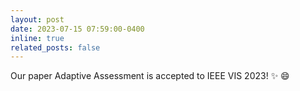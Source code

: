 ```yaml
---
layout: post
date: 2023-07-15 07:59:00-0400
inline: true
related_posts: false
---
```


Our paper Adaptive Assessment is accepted to IEEE VIS 2023! :sparkles: :smile:
